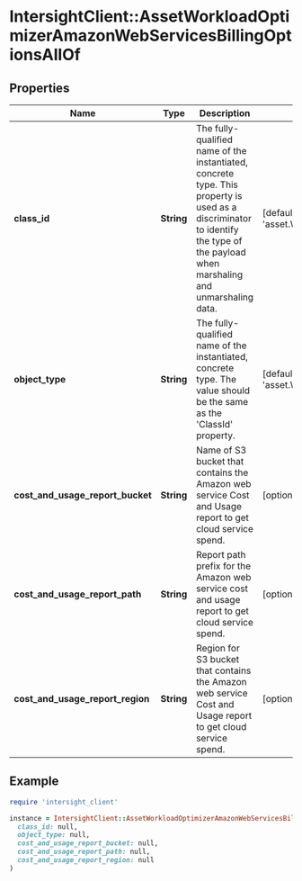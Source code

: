 # IntersightClient::AssetWorkloadOptimizerAmazonWebServicesBillingOptionsAllOf

## Properties

| Name | Type | Description | Notes |
| ---- | ---- | ----------- | ----- |
| **class_id** | **String** | The fully-qualified name of the instantiated, concrete type. This property is used as a discriminator to identify the type of the payload when marshaling and unmarshaling data. | [default to &#39;asset.WorkloadOptimizerAmazonWebServicesBillingOptions&#39;] |
| **object_type** | **String** | The fully-qualified name of the instantiated, concrete type. The value should be the same as the &#39;ClassId&#39; property. | [default to &#39;asset.WorkloadOptimizerAmazonWebServicesBillingOptions&#39;] |
| **cost_and_usage_report_bucket** | **String** | Name of S3 bucket that contains the Amazon web service Cost and Usage report to get cloud service spend. | [optional] |
| **cost_and_usage_report_path** | **String** | Report path prefix for the Amazon web service cost and usage report to get cloud service spend. | [optional] |
| **cost_and_usage_report_region** | **String** | Region for S3 bucket that contains the Amazon web service Cost and Usage report to get cloud service spend. | [optional] |

## Example

```ruby
require 'intersight_client'

instance = IntersightClient::AssetWorkloadOptimizerAmazonWebServicesBillingOptionsAllOf.new(
  class_id: null,
  object_type: null,
  cost_and_usage_report_bucket: null,
  cost_and_usage_report_path: null,
  cost_and_usage_report_region: null
)
```

